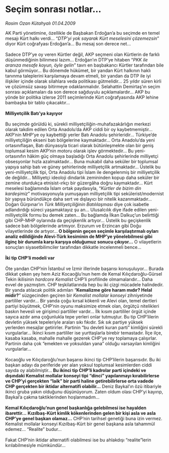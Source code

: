 # Seçim sonrası notlar...

*Rasim Ozan Kütahyalı 01.04.2009*

<div class="taraf_structure_2col_1zq">
<div class="margen_n">



 <p>AK Parti yönetimine, özellikle de Başbakan Erdoğan’a bu seçimde en temel mesajı Kürt halkı verdi... “<i>DTP’yi yok sayarak Kürt meselesini çözemezsin</i>” diyor Kürt coğrafyası Erdoğan’a... Bu mesaj son derece net... <br/><br/>Sadece DTP’ye oy veren Kürtler değil, AKP seçmeni olan Kürtlerin de farklı düşünmediğinin bilinmesi lazım... Erdoğan’ın DTP’ye hitaben “<i>PKK ile aranıza mesafe koyun, öyle gelin</i>” tavrı en başbakancı Kürtler tarafından bile kabul görmüyor... Bu dönemde hükümet, bir yandan Kürt halkının haklı tanınma taleplerini karşılamaya devam etmeli, bir yandan da DTP ile iyi ilişkiler içinde olarak silahlara veda politikası gütmelidir... 25 yıldır süren kirli ve çözümsüz savaşı bitirmeye odaklanmalıdır. Selahattin Demirtaş’ın seçim sonrası açıklamaları da son derece sağduyulu açıklamalardır... AKP bu yönde bir politika izlerse 2011 seçimlerinde Kürt coğrafyasında AKP lehine bambaşka bir tablo çıkacaktır...<b> <br/><br/>Milliyetçilik Batı’ya kayıyor</b> <br/><br/>Bu seçimde görüldü ki, sürekli milliyetçiliğin-muhafazakârlığın merkezi olarak takdim edilen Orta Anadolu’da AKP ciddi bir oy kaybetmemiştir... AKP’nin MHP’ye oy kaybettiği yerler Batı Anadolu şehirleridir... Türkiye’de milliyetçiliğin ekseni batı bölgelerine kaymaktadır... Orta Anadolu’da yeni ortasınıflaşan, Batı dünyasıyla ticari olarak bütünleşmekte olan bir geniş toplumsal kesim AKP’nin motoru olarak işlev görmektedir... Bu yeni-ortasınıfın hâkim güç olmaya başladığı Orta Anadolu şehirlerinde milliyetçi obsesyonlar hızla azalmaktadır... Buna mukabil daha seküler bir toplumsal yapıya sahip batı ve güney şehirlerinde milliyetçilik artmaktadır... Üstelik bu yeni-milliyetçilik tipi, Orta Anadolu tipi İslam ile dengelenmiş bir milliyetçilik de değildir... Milliyetçi ideoloji dindarlık zemininden kopup daha seküler bir zemine oturdukça etnisist-ırkçı bir güzergâha doğru kaymaktadır... Kürt meselesi bağlamında İslam ortak paydasıyla, “<i>Kürtler de bizim din kardeşimiz</i>” motivasyonuyla yumuşayan milliyetçilik tipi sekülerist/modernist bir yapıya büründükçe daha sert ve dışlayıcı bir nitelik kazanmaktadır... Doğan Gürpınar’ın <i>Türk Milliyetçiliğinin Batılılaşması</i> diye çok isabetle adlandırdığı süreci yaşamaktayız şu an... Ulusalcılık diye ifade edilen yeni-milliyetçilik formu bu demek zaten... Bu bağlamda İlkan Dalkuç’un belirttiği gibi CHP-MHP oylarında da geçişkenlik artıyor... Üstelik bu geçişkenlik sadece batı bölgelerinde artmıyor. Erzurum ve Erzincan gibi Doğu vilayetlerinde de artıyor...<b> O bölgenin geçen seçimle karşılaştırmalı oyları analiz edildiğinde Alevi-Türk kesiminin de MHP’ye yönelebilmesi gibi ilginç bir durumla karşı karşıya olduğumuz sonucu çıkıyor...</b> O vilayetlerin sonuçları siyasetbilimciler tarafından dikkatle incelenmeli bence...<b> <br/><br/>İki tip CHP’li modeli var</b> <br/><br/>Öte yandan CHP’nin İstanbul ve İzmir illerinde başarısı konuşuluyor... Burada dikkat çeken şey hem Aziz Kocaoğlu’nun hem de Kemal Kılıçdaroğlu-Gürsel Tekin ikilisinin <i>hardcore Kemalist</i> CHP’li profilinde olmamalarıdır... Daha evvel de yazmıştım. CHP teşkilatlarında hep bu iki çizgi mücadele halindedir. Bir yanda atılacak politik adımları “<b>Kemalizme göre haram mıdır? Helal midir?</b>” süzgecinden geçiren bir <i>Kemalist mollalar konseyi</i> zihniyetinde partililer vardır... Bir yanda çoğu kırsal kökenli ve Alevi olan, temel dertleri partiyi büyütmek, CHP’nin oyunu maksimize etmek olan, örgütçü nitelikleri baskın hevesli ve girişimci partililer vardır... İlk kısım partililer örgüt içinde sayıca azdır ama çoğunlukla tepe yerleri onlar tutmuştur. Bu tip CHP’lilerin devletin yüksek tepeleriyle araları sıkı fıkıdır. Sık sık partiye yüksek yerlerden mesajlar getirirler. Partinin “bu devleti kuran parti” kimliğini sürekli vurgularlar... İkinci kısım partililer ise yurttaşlarla birebir temastadır. İlçe ilçe, kasaba kasaba, mahalle mahalle gezerek CHP’ye rey toplamaya çalışırlar. Partinin daha çok “emekten ve yoksuldan yana” olduğu varsayılan kimliğini vurgularlar... <br/><br/>Kocaoğlu ve Kılıçdaroğlu’nun başarısı ikinci tip CHP’lilerin başarısıdır. Bu iki başkan adayı da periferide yer alan yoksul toplumsal kesimlerden ciddi sayıda oy alabilmiştir...<b> Bu ikinci tip CHP’li kadrolar parti içindeki ve dışındaki Kemalist mollalar konseyi tipi “dinci” yapılanmayı kırabilirlerse ve CHP’yi gerçekten “laik” bir parti haline getirebilirlerse orta vadede CHP gerçekten bir iktidar alternatifi olabilir...</b> Deniz Baykal’ın özü itibariyle ikinci gruba yakın olduğunu düşünüyorum. Zaten oldum olası CHP’yi kayırıp, Baykal’a çakma taktiklerinden hoşlanmadım...<b> <br/><br/>Kemal Kılıçdaroğlu’nun genel başkanlığa gelebilmesi ise hayalden ibarettir...</b> <b>Kızılbaş-Kürt kimlik kökenlerinden gelen bir kişi asla ve asla CHP’ye genel başkan olamaz...</b> CHP’nin tarihsel genetiği buna izin vermez. Kemalist mollalar konseyi Kızılbaş-Kürt bir genel başkana asla tahammül edemez... “Realite” budur... <br/><br/>Fakat CHP’nin iktidar alternatifi olabilmesi ise bu ahlakdışı “realite”lerin kırılabilmesiyle mümkündür...</p>
<br/>
<br/>
<br/>



<br/>


<div id="taraf_not">
</div>

</div>


</div>
